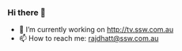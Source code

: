 ### Hi there 👋




- 🔭 I’m currently working on http://tv.ssw.com.au
- 📫 How to reach me: rajdhatt@ssw.com.au

